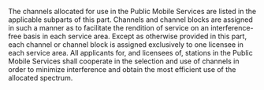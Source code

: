 The channels allocated for use in the Public Mobile Services are listed in the applicable subparts of this part. Channels and channel blocks are assigned in such a manner as to facilitate the rendition of service on an interference-free basis in each service area. Except as otherwise provided in this part, each channel or channel block is assigned exclusively to one licensee in each service area. All applicants for, and licensees of, stations in the Public Mobile Services shall cooperate in the selection and use of channels in order to minimize interference and obtain the most efficient use of the allocated spectrum.

